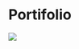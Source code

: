 # Portifolio


 <a href = "https://climacobnu.github.io/Portifolio/"><img src="https://img.shields.io/badge/Para acessar o Portfólio ---> -Clique Aqui-<brightgreeen>" target="_blank"></a>
